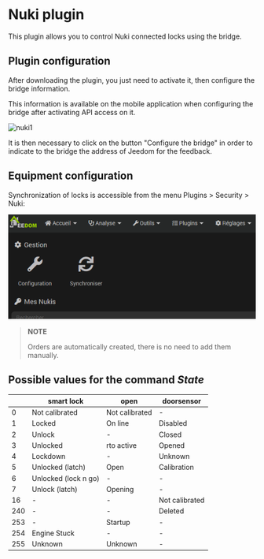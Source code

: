# Nuki plugin

This plugin allows you to control Nuki connected locks using the bridge.

## Plugin configuration

After downloading the plugin, you just need to activate it, then configure the bridge information.

This information is available on the mobile application when configuring the bridge after activating API access on it.

![nuki1](./images/nuki1.png)

It is then necessary to click on the button "Configure the bridge" in order to indicate to the bridge the address of Jeedom for the feedback.

## Equipment configuration

Synchronization of locks is accessible from the menu Plugins > Security > Nuki:

![nuki2](./images/nuki2.png)

> **NOTE**
>
> Orders are automatically created, there is no need to add them manually.

## Possible values for the command *State*

|     | **smart lock**             | **open**  | **doorsensor** |
|-----|---------------------------|-------------|----------------|
| 0   | Not calibrated               | Not calibrated | -              |
| 1   | Locked               | On line    | Disabled     |
| 2   | Unlock            | -           | Closed         |
| 3   | Unlocked             | rto active  | Opened        |
| 4   | Lockdown              | -           | Unknown       |
| 5   | Unlocked (latch)    | Open      | Calibration      |
| 6   | Unlocked (lock n go) | -           | -              |
| 7   | Unlock (latch)   | Opening   | -              |
| 16  | -                         | -           | Not calibrated    |
| 240 | -                         | -           | Deleted       |
| 253 | -                         | Startup   | -              |
| 254 | Engine Stuck             | -           | -              |
| 255 | Unknown                   | Unknown     | -              |
